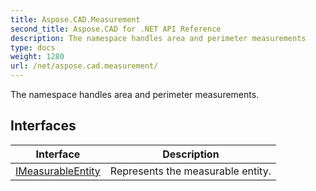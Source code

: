 ```yaml
---
title: Aspose.CAD.Measurement
second_title: Aspose.CAD for .NET API Reference
description: The namespace handles area and perimeter measurements
type: docs
weight: 1280
url: /net/aspose.cad.measurement/
---
```

The namespace handles area and perimeter measurements.

## Interfaces

| Interface | Description |
| --- | --- |
| [IMeasurableEntity](./imeasurableentity/) | Represents the measurable entity. |


